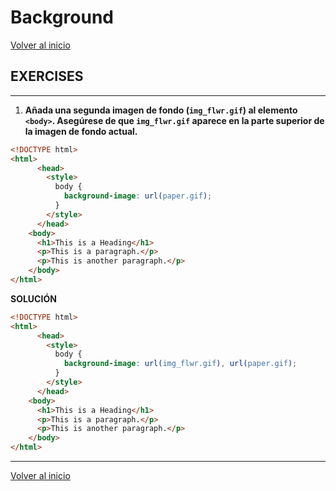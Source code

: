 # Background

[Volver al inicio](#-Background)

## EXERCISES

---------------------------------------------------------------------------

1. **Añada una segunda imagen de fondo (`img_flwr.gif`) al elemento `<body>`. Asegúrese de que `img_flwr.gif` aparece en la parte superior de la imagen de fondo actual.**

```html
<!DOCTYPE html>
<html>
      <head>
        <style> 
          body {
            background-image: url(paper.gif);
          }
        </style>
      </head>
    <body>
      <h1>This is a Heading</h1>
      <p>This is a paragraph.</p>
      <p>This is another paragraph.</p>
    </body>
</html>
```

**SOLUCIÓN**

```html
<!DOCTYPE html>
<html>
      <head>
        <style> 
          body {
            background-image: url(img_flwr.gif), url(paper.gif);
          }
        </style>
      </head>
    <body>
      <h1>This is a Heading</h1>
      <p>This is a paragraph.</p>
      <p>This is another paragraph.</p>
    </body>
</html>
```

---------------------------------------------------------------------------

[Volver al inicio](#-Background)